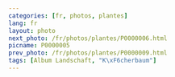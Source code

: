 ```yaml
---
categories: [fr, photos, plantes]
lang: fr
layout: photo
next_photo: /fr/photos/plantes/P0000006.html
picname: P0000005
prev_photo: /fr/photos/plantes/P0000009.html
tags: [Album Landschaft, "K\xF6cherbaum"]
---
```

